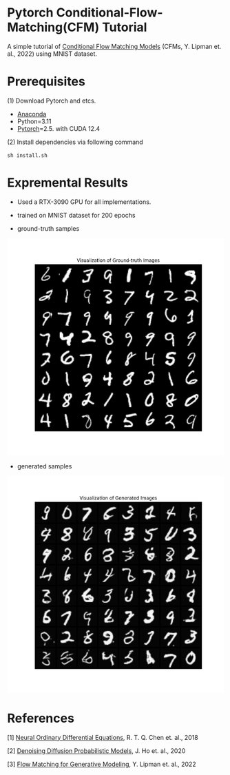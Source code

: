 # Pytorch Conditional-Flow-Matching(CFM) Tutorial
A simple tutorial of [Conditional Flow Matching Models](https://arxiv.org/abs/2210.02747) (CFMs, Y. Lipman et. al., 2022) using MNIST dataset.

# Prerequisites
(1) Download Pytorch and etcs.
* [Anaconda](https://www.anaconda.com/)
* Python=3.11
* [Pytorch](https://pytorch.org/)=2.5. with CUDA 12.4

(2) Install dependencies via following command
```
sh install.sh
```

# Expremental Results
* Used a RTX-3090 GPU for all implementations.
* trained on MNIST dataset for 200 epochs

* ground-truth samples <br>

![ground_truth](./assets/ground_truth_images.png)

* generated samples <br>

![generated](./assets/generated_images.png)


# References

[1] [Neural Ordinary Differential Equations](https://arxiv.org/abs/1806.07366), R. T. Q. Chen et. al., 2018

[2] [Denoising Diffusion Probabilistic Models](https://arxiv.org/abs/2006.11239), J. Ho et. al., 2020

[3] [Flow Matching for Generative Modeling](https://arxiv.org/abs/2210.02747), Y. Lipman et. al., 2022


